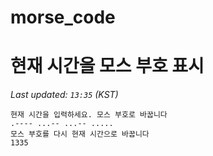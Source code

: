 # morse_code
# 현재 시간을 모스 부호 표시
<!-- MORSE_TIME_START -->
_Last updated: `13:35` (KST)_

```
현재 시간을 입력하세요. 모스 부호로 바꿉니다
.---- ...-- ...-- .....
모스 부호를 다시 현재 시간으로 바꿉니다
1335
```
<!-- MORSE_TIME_END -->
